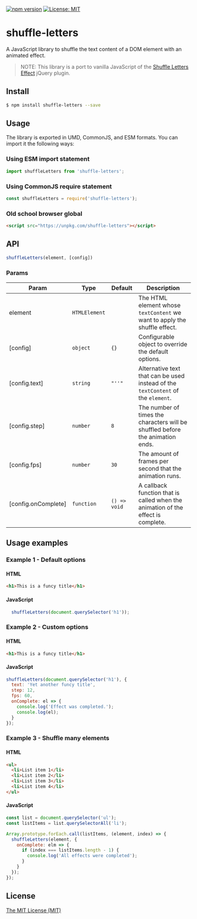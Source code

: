 [![npm version](https://img.shields.io/npm/v/shuffle-letters.svg)](https://www.npmjs.com/package/shuffle-letters)
[![License: MIT](https://img.shields.io/badge/License-MIT-blue.svg)](https://georapbox.mit-license.org/@2021)

# shuffle-letters

A JavaScript library to shuffle the text content of a DOM element with an animated effect.

> NOTE: This library is a port to vanilla JavaScript of the [Shuffle Letters Effect](https://tutorialzine.com/2011/09/shuffle-letters-effect-jquery) jQuery plugin.

## Install

```sh
$ npm install shuffle-letters --save
```

## Usage

The library is exported in UMD, CommonJS, and ESM formats. You can import it the following ways:

### Using ESM import statement

```js
import shuffleLetters from 'shuffle-letters';
```

### Using CommonJS require statement

```js
const shuffleLetters = require('shuffle-letters');
```

### Old school browser global
```html
<script src="https://unpkg.com/shuffle-letters"></script>
```

## API

```js
shuffleLetters(element, [config])
```
### Params

| Param | Type | Default | Description |
| --- | --- | --- | --- |
| element | <code>HTMLElement</code> |  | The HTML element whose `textContent` we want to apply the shuffle effect. |
| [config] | <code>object</code> | <code>{}</code> | Configurable object to override the default options. |
| [config.text] | <code>string</code> | <code>&quot;&#x27;&#x27;&quot;</code> | Alternative text that can be used instead of the `textContent` of the `element`. |
| [config.step] | <code>number</code> | <code>8</code> | The number of times the characters will be shuffled before the animation ends. |
| [config.fps] | <code>number</code> | <code>30</code> | The amount of frames per second that the animation runs. |
| [config.onComplete] | <code>function</code> | <code>() &#x3D;&gt; void</code> | A callback function that is called when the animation of the effect is complete. |

## Usage examples

### Example 1 - Default options
#### HTML
```html
<h1>This is a funcy title</h1>
```

#### JavaScript
```js
  shuffleLetters(document.querySelector('h1'));
```

### Example 2 - Custom options

#### HTML
```html
<h1>This is a funcy title</h1>
```

#### JavaScript
```js
shuffleLetters(document.querySelector('h1'), {
  text: 'Yet another funcy title',
  step: 12,
  fps: 60,
  onComplete: el => {
    console.log('Effect was completed.');
    console.log(el);
  }
});
```

### Example 3 - Shuffle many elements

#### HTML
```html
<ul>
  <li>List item 1</li>
  <li>List item 2</li>
  <li>List item 3</li>
  <li>List item 4</li>
</ul>
```

#### JavaScript
```js
const list = document.querySelector('ul');
const listItems = list.querySelectorAll('li');

Array.prototype.forEach.call(listItems, (element, index) => {
  shuffleLetters(element, {
    onComplete: elm => {
      if (index === listItems.length - 1) {
        console.log('All effects were completed');
      }
    }
  });
});
```

## License

[The MIT License (MIT)](https://georapbox.mit-license.org/@2021)
